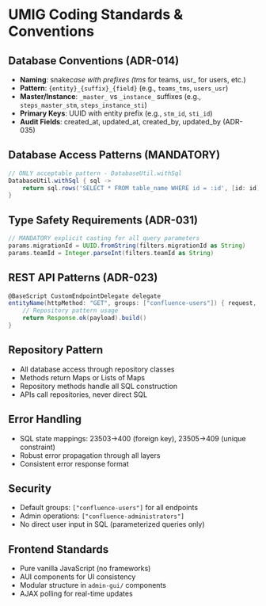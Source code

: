 # UMIG Coding Standards & Conventions

## Database Conventions (ADR-014)

- **Naming**: snake*case with prefixes (tms* for teams, usr\_ for users, etc.)
- **Pattern**: `{entity}_{suffix}_{field}` (e.g., `teams_tms`, `users_usr`)
- **Master/Instance**: `_master_` vs `_instance_` suffixes (e.g., `steps_master_stm`, `steps_instance_sti`)
- **Primary Keys**: UUID with entity prefix (e.g., `stm_id`, `sti_id`)
- **Audit Fields**: created_at, updated_at, created_by, updated_by (ADR-035)

## Database Access Patterns (MANDATORY)

```groovy
// ONLY acceptable pattern - DatabaseUtil.withSql
DatabaseUtil.withSql { sql ->
    return sql.rows('SELECT * FROM table_name WHERE id = :id', [id: id])
}
```

## Type Safety Requirements (ADR-031)

```groovy
// MANDATORY explicit casting for all query parameters
params.migrationId = UUID.fromString(filters.migrationId as String)
params.teamId = Integer.parseInt(filters.teamId as String)
```

## REST API Patterns (ADR-023)

```groovy
@BaseScript CustomEndpointDelegate delegate
entityName(httpMethod: "GET", groups: ["confluence-users"]) { request, binding ->
    // Repository pattern usage
    return Response.ok(payload).build()
}
```

## Repository Pattern

- All database access through repository classes
- Methods return Maps or Lists of Maps
- Repository methods handle all SQL construction
- APIs call repositories, never direct SQL

## Error Handling

- SQL state mappings: 23503→400 (foreign key), 23505→409 (unique constraint)
- Robust error propagation through all layers
- Consistent error response format

## Security

- Default groups: `["confluence-users"]` for all endpoints
- Admin operations: `["confluence-administrators"]`
- No direct user input in SQL (parameterized queries only)

## Frontend Standards

- Pure vanilla JavaScript (no frameworks)
- AUI components for UI consistency
- Modular structure in `admin-gui/` components
- AJAX polling for real-time updates
